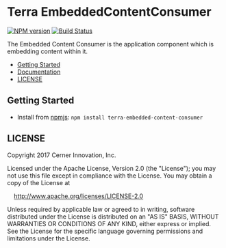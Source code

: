 # Terra EmbeddedContentConsumer


[![NPM version](http://img.shields.io/npm/v/terra-embedded-content-consumer.svg)](https://www.npmjs.org/package/terra-embedded-content-consumer)
[![Build Status](https://travis-ci.org/cerner/terra-core.svg?branch=master)](https://travis-ci.org/cerner/terra-core)

The Embedded Content Consumer is the application component which is embedding content within it.

- [Getting Started](#getting-started)
- [Documentation](https://github.com/cerner/terra-core/tree/master/packages/terra-embedded-content-consumer/docs)
- [LICENSE](#license)

## Getting Started

- Install from [npmjs](https://www.npmjs.com): `npm install terra-embedded-content-consumer`

## LICENSE

Copyright 2017 Cerner Innovation, Inc.

Licensed under the Apache License, Version 2.0 (the "License"); you may not use this file except in compliance with the License. You may obtain a copy of the License at

&nbsp;&nbsp;&nbsp;&nbsp;http://www.apache.org/licenses/LICENSE-2.0

Unless required by applicable law or agreed to in writing, software distributed under the License is distributed on an "AS IS" BASIS, WITHOUT WARRANTIES OR CONDITIONS OF ANY KIND, either express or implied. See the License for the specific language governing permissions and limitations under the License.